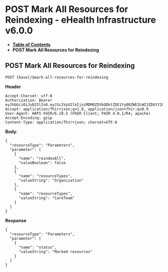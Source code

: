 # POST Mark All Resources for Reindexing - eHealth Infrastructure v6.0.0

* [**Table of Contents**](toc.md)
* **POST Mark All Resources for Reindexing**

## POST Mark All Resources for Reindexing

`POST [base]/$mark-all-resources-for-reindexing`

**Header**

```
Accept-Charset: utf-8
Authorization: Bearer eyJhbGciOiJub25lIn0.eyJ1c2VyX2lkIjoiMDM0ZDVkODktZDE1Yy00ZWE3LWI3ZDUtY2QyOGQwNTE0ZjBiIiwicmVhbG1fYWNjZXNzIjp7InJvbGVzIjpbIiR0ZXN0LW9ubHktY3JlYXRlIiwiJHJlaW5kZXgiXX0sInVzZXJfdHlwZSI6IlNZU1RFTSJ9.
Accept: application/fhir+json;q=1.0, application/json+fhir;q=0.9
User-Agent: HAPI-FHIR/6.10.5 (FHIR Client; FHIR 4.0.1/R4; apache)
Accept-Encoding: gzip
Content-Type: application/fhir+json; charset=UTF-8

```

**Body**:

```
{
  "resourceType": "Parameters",
  "parameter": [
    {
      "name": "reindexAll",
      "valueBoolean": false
    },
    {
      "name": "resourceTypes",
      "valueString": "Organization"
    },
    {
      "name": "resourceTypes",
      "valueString": "CareTeam"
    }
  ]
}

```

**Response**

```
{
  "resourceType": "Parameters",
  "parameter": [
    {
      "name": "status",
      "valueString": "Marked resources"
    }
  ]
}

```

